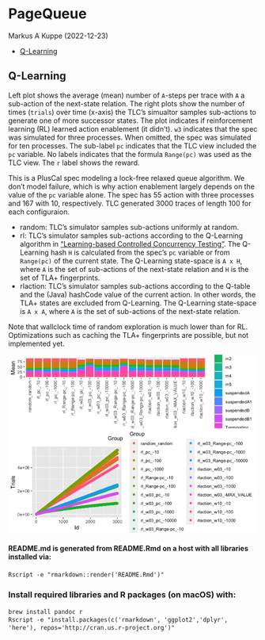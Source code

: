 PageQueue
================
Markus A Kuppe
(2022-12-23)

- <a href="#q-learning" id="toc-q-learning">Q-Learning</a>

## Q-Learning

Left plot shows the average (mean) number of `A`-steps per trace with
`A` a sub-action of the next-state relation. The right plots show the
number of times (`trials`) over time (x-axis) the TLC’s simualtor
samples sub-actions to generate one of more successor states. The plot
indicates if reinforcement learning (RL) learned action enablement (it
didn’t). `w3` indicates that the spec was simulated for three processes.
When omitted, the spec was simulated for ten processes. The sub-label
`pc` indicates that the TLC view included the `pc` variable. No labels
indicates that the formula `Range(pc)` was used as the TLC view. The `r`
label shows the reward.

This is a PlusCal spec modeling a lock-free relaxed queue algorithm. We
don’t model failure, which is why action enablement largely depends on
the value of the `pc` variable alone. The spec has 55 action with three
processes and 167 with 10, respectively. TLC generated 3000 traces of
length 100 for each configuraion.

- random: TLC’s simulator samples sub-actions uniformly at random.
- rl: TLC’s simulator samples sub-actions according to the Q-Learning
  algorithm in [“Learning-based Controlled Concurrency
  Testing”](https://www.microsoft.com/en-us/research/publication/learning-based-controlled-concurrency-testing/).
  The Q-Learning hash `H` is calculated from the spec’s `pc` variable or
  from `Range(pc)` of the current state. The Q-Learning state-space is
  `A x H`, where `A` is the set of sub-actions of the next-state
  relation and `H` is the set of TLA+ fingerprints.
- rlaction: TLC’s simulator samples sub-actions according to the Q-table
  and the (Java) hashCode value of the current action. In other words,
  the TLA+ states are excluded from Q-Learning. The Q-Learning
  state-space is `A x A`, where `A` is the set of sub-actions of the
  next-state relation.

Note that wallclock time of random exploration is much lower than for
RL. Optimizations such as caching the TLA+ fingerprints are possible,
but not implemented yet.

![](README_files/figure-gfm/unnamed-chunk-1-1.png)<!-- -->

#### README.md is generated from README.Rmd on a host with all libraries installed via:

``` shell
Rscript -e "rmarkdown::render('README.Rmd')"
```

### Install required libraries and R packages (on macOS) with:

``` shell
brew install pandoc r
Rscript -e "install.packages(c('rmarkdown', 'ggplot2','dplyr', 'here'), repos='http://cran.us.r-project.org')"
```
